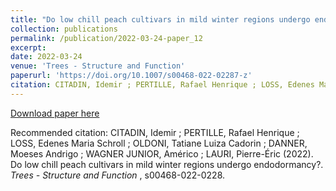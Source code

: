 ```yaml
---
title: "Do low chill peach cultivars in mild winter regions undergo endodormancy?"
collection: publications
permalink: /publication/2022-03-24-paper_12
excerpt:
date: 2022-03-24
venue: 'Trees - Structure and Function'
paperurl: 'https://doi.org/10.1007/s00468-022-02287-z'
citation: CITADIN, Idemir ; PERTILLE, Rafael Henrique ; LOSS, Edenes Maria Schroll ; OLDONI, Tatiane Luiza Cadorin ; DANNER, Moeses Andrigo ; WAGNER JUNIOR, Américo ; LAURI, Pierre-Éric (2022). Do low chill peach cultivars in mild winter regions undergo endodormancy?. <i> Trees - Structure and Function </i>, s00468-022-0228.
---
```


[Download paper here](https://link.springer.com/content/pdf/10.1007/s00468-022-02287-z.pdf)

Recommended citation:  CITADIN, Idemir ; PERTILLE, Rafael Henrique ; LOSS, Edenes Maria Schroll ; OLDONI, Tatiane Luiza Cadorin ; DANNER, Moeses Andrigo ; WAGNER JUNIOR, Américo ; LAURI, Pierre-Éric (2022). Do low chill peach cultivars in mild winter regions undergo endodormancy?. <i> Trees - Structure and Function </i>, s00468-022-0228.
